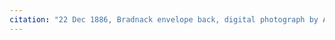 ```yaml
---
citation: "22 Dec 1886, Bradnack envelope back, digital photograph by Annie Doubleday published here with permission via personal correspondence 06 Feb 2023."
---
```



